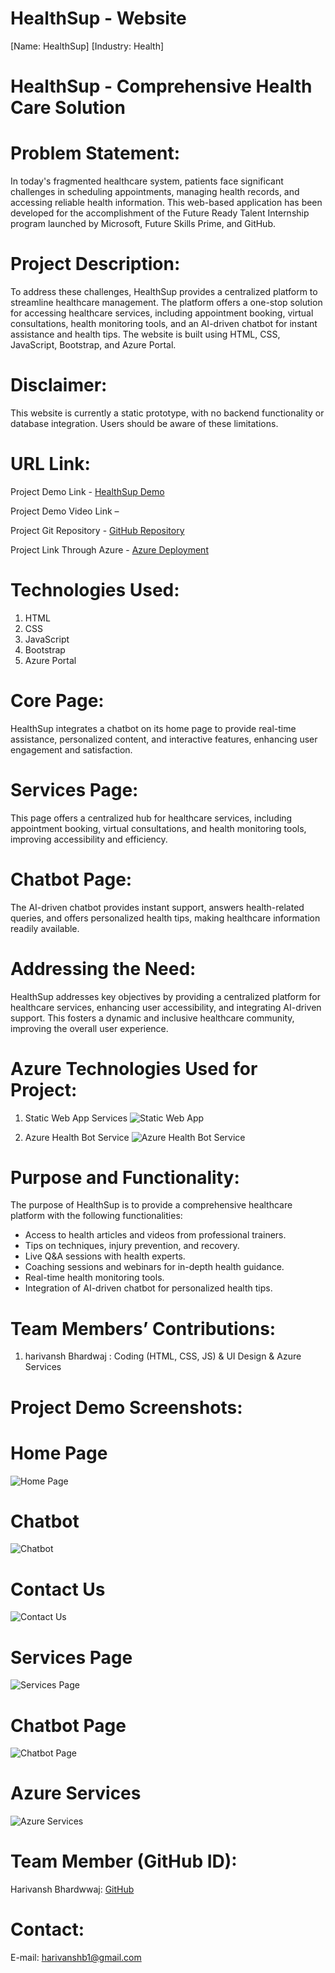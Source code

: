 # HealthSup - Website
[Name: HealthSup]
[Industry: Health]

# HealthSup - Comprehensive Health Care Solution

# Problem Statement:

In today's fragmented healthcare system, patients face significant challenges in scheduling appointments, managing health records, and accessing reliable health information. This web-based application has been developed for the accomplishment of the Future Ready Talent Internship program launched by Microsoft, Future Skills Prime, and GitHub.

# Project Description:

To address these challenges, HealthSup provides a centralized platform to streamline healthcare management. The platform offers a one-stop solution for accessing healthcare services, including appointment booking, virtual consultations, health monitoring tools, and an AI-driven chatbot for instant assistance and health tips. The website is built using HTML, CSS, JavaScript, Bootstrap, and Azure Portal.

# Disclaimer:
This website is currently a static prototype, with no backend functionality or database integration. Users should be aware of these limitations.

# URL Link:
Project Demo Link - [HealthSup Demo](harivanshx.github.io/HealthSup/)

Project Demo Video Link – 

Project Git Repository - [GitHub Repository](https://github.com/harivanshx/HealthSup)

Project Link Through Azure - [Azure Deployment](https://mango-mud-0f5a5dd00.5.azurestaticapps.net/)

# Technologies Used:
1. HTML
2. CSS
3. JavaScript
4. Bootstrap
5. Azure Portal

# Core Page:
HealthSup integrates a chatbot on its home page to provide real-time assistance, personalized content, and interactive features, enhancing user engagement and satisfaction.

# Services Page:
This page offers a centralized hub for healthcare services, including appointment booking, virtual consultations, and health monitoring tools, improving accessibility and efficiency.

# Chatbot Page:
The AI-driven chatbot provides instant support, answers health-related queries, and offers personalized health tips, making healthcare information readily available.

# Addressing the Need:
HealthSup addresses key objectives by providing a centralized platform for healthcare services, enhancing user accessibility, and integrating AI-driven support. This fosters a dynamic and inclusive healthcare community, improving the overall user experience.

# Azure Technologies Used for Project:
1. Static Web App Services
   ![Static Web App](https://github.com/harivanshx/HealthSup/blob/master/Screenshot%20(19).png)



3. Azure Health Bot Service
   ![Azure Health Bot Service](https://github.com/harivanshx/HealthSup/blob/master/Screenshot%20(18).png)

# Purpose and Functionality:
The purpose of HealthSup is to provide a comprehensive healthcare platform with the following functionalities:
- Access to health articles and videos from professional trainers.
- Tips on techniques, injury prevention, and recovery.
- Live Q&A sessions with health experts.
- Coaching sessions and webinars for in-depth health guidance.
- Real-time health monitoring tools.
- Integration of AI-driven chatbot for personalized health tips.

# Team Members’ Contributions:
1. harivansh Bhardwaj :  Coding (HTML, CSS, JS) & UI Design & Azure Services

# Project Demo Screenshots:

# Home Page
![Home Page](https://github.com/harivanshx/HealthSup/blob/master/Screenshot%20(11).png)

# Chatbot
![Chatbot](https://github.com/harivanshx/HealthSup/blob/master/Screenshot%20(14).png)

# Contact Us
![Contact Us](https://github.com/harivanshx/HealthSup/blob/master/Screenshot%20(16).png)

# Services Page
![Services Page](https://github.com/harivanshx/HealthSup/blob/master/Screenshot%20(13).png)

# Chatbot Page
![Chatbot Page](https://github.com/harivanshx/HealthSup/blob/master/Screenshot%20(14).png)


# Azure Services
![Azure Services](https://github.com/harivanshx/HealthSup/blob/master/Screenshot%20(17).png)



# Team Member (GitHub ID):
Harivansh Bhardwwaj: [GitHub](https://github.com/harivanshx)


# Contact:
E-mail: harivanshb1@gmail.com
